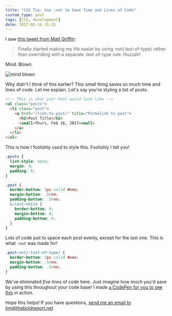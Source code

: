 ```yaml
---
title: "CSS Tip: Use :not to Save Time and Lines of Code"
custom_type: post
tags: [CSS, development]
date: 2017-02-16 15:25
---
```

I saw [this tweet from Matt Griffin](https://twitter.com/elefontpress/status/832308947054903296):

> Finally started making my life easier by using :not(:last-of-type) rather than overriding with a separate :last-of-type rule. Huzzah!

Mind. Blown.

![mind blown](http://i.giphy.com/5xtDarqXOu5UrURdjgI.gif)

Why didn't I think of this earlier? This small thing saves so much time and lines of code. Let me explain. Let's say you're styling a list of posts.

```html
<!-- This is what your html would look like -->
<ul class="posts">
  <li class="post">
    <a href="/link-to-post/" title="Permalink to post">
  	  <h2>Post Title</h2>
  	  <small>Thurs, Feb 16, 2017<small>
  	</a>
  </li>
</ul>
```

This is how I foolishly *used* to style this. Foolishly I tell you!

```scss
.posts {
  list-style: none;
  margin: 0;
  padding: 0;
}

.post {
  border-bottom: 1px solid #eee;
  margin-bottom: .5rem;
  padding-bottom: .5rem;
  &:last-child {
    border-bottom: 0;
    margin-bottom: 0;
    padding-bottom: 0;
  }
}
```

Lots of code just to space each post evenly, except for the last one. This is what `:not` was made for!

```scss
.post:not(:last-of-type) {
  border-bottom: 1px solid #eee;
  margin-bottom: .5rem;
  padding-bottom: .5rem;
}
```

We've eliminated *five* lines of code here. Just imagine how much you'd save by using this throughout your code base! I made [a CodePen for you to see this](http://codepen.io/timothybsmith/pen/VPNBdW) in action.

Hope this helps! If you have questions, [send me an email to tim@theboldreport.net](mailto:tim@theboldreport.net).